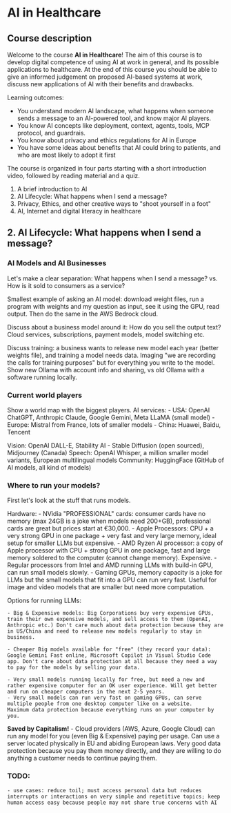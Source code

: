 # AI in Healthcare

## Course description

Welcome to the course **AI in Healthcare**! The aim of this course is to develop digital competence of using AI at work in general, and its possible applications to healthcare. At the end of this course you should be able to give an informed judgement on proposed AI-based systems at work, discuss new applications of AI with their benefits and drawbacks.

Learning outcomes:

* You understand modern AI landscape, what happens when someone sends a message to an AI-powered tool, and know major AI players.
* You know AI concepts like deployment, context, agents, tools, MCP protocol, and guardrais.
* You know about privacy and ethics regulations for AI in Europe
* You have some ideas about benefits that AI could bring to patients, and who are most likely to adopt it first

The course is organized in four parts starting with a short introduction video, followed by reading material and a quiz.

1. A brief introduction to AI
2. AI Lifecycle: What happens when I send a message?
3. Privacy, Ethics, and other creative ways to "shoot yourself in a foot"
4. AI, Internet and digital literacy in healthcare


## 2. AI Lifecycle: What happens when I send a message?

### AI Models and AI Businesses

Let's make a clear separation: What happens when I send a message? vs. How is it sold to consumers as a service?

Smallest example of asking an AI model: download weight files, run a program with weights and my question as input, see it using the GPU, read output. Then do the same in the AWS Bedrock cloud.

Discuss about a business model around it: How do you sell the output text? Cloud services, subscriptions, payment models, model switching etc.

Discuss training: a business wants to release new model each year (better weights file), and training a model needs data. Imaging "we are recording the calls for training purposes" but for everything you write to the model. Show new Ollama with account info and sharing, vs old Ollama with a software running locally.


### Current world players

Show a world map with the biggest players.
AI services:
    - USA: OpenAI ChatGPT, Anthropic Claude, Google Gemini, Meta LLaMA (small model)
    - Europe: Mistral from France, lots of smaller models
    - China: Huawei, Baidu, Tencent

Vision: OpenAI DALL-E, Stability AI - Stable Diffusion (open sourced), Midjourney (Canada)
Speech: OpenAI Whisper, a million smaller model variants, European multilingual models
Community: HuggingFace (GitHub of AI models, all kind of models)


### Where to run your models?

First let's look at the stuff that runs models.

Hardware:
    - NVidia "PROFESSIONAL" cards: consumer cards have no memory (max 24GB is a joke when models need 200+GB), professional cards are great but prices start at €30,000.
    - Apple Processors: CPU + a very strong GPU in one package + very fast and very large memory, ideal setup for smaller LLMs but expensive.
    - AMD Ryzen AI processor: a copy of Apple processor with CPU + strong GPU in one package, fast and large memory soldered to the computer (cannot change memory). Expensive.
    - Regular processors from Intel and AMD running LLMs with build-in GPU, can run small models slowly.
    - Gaming GPUs, memory capacity is a joke for LLMs but the small models that fit into a GPU can run very fast. Useful for image and video models that are smaller but need more computation.

Options for running LLMs:

    - Big & Expensive models: Big Corporations buy very expensive GPUs, train their own expensive models, and sell access to them (OpenAI, Anthropic etc.) Don't care much about data protection because they are in US/China and need to release new models regularly to stay in business.

    - Cheaper Big models available for "free" (they record your data): Google Gemini Fast online, Microsoft Copilot in Visual Studio Code app. Don't care about data protection at all because they need a way to pay for the models by selling your data.

    - Very small models running locally for free, but need a new and rather expensive computer for an OK user experience. Will get better and run on cheaper computers in the next 2-5 years. 
    - Very small models can run very fast on gaming GPUs, can serve multiple people from one desktop computer like on a website.
    Maximum data protection because everything runs on your computer by you.

**Saved by Capitalism!**
    - Cloud providers (AWS, Azure, Google Cloud) can run any model for you (even Big & Expensive) paying per usage. Can use a server located physically in EU and abiding European laws.
    Very good data protection because you pay them money directly, and they are willing to do anything a customer needs to continue paying them.


### TODO:

    - use cases: reduce toil; must access personal data but reduces interrupts or interactions on very simple and repetitive topics; keep human access easy because people may not share true concerns with AI
